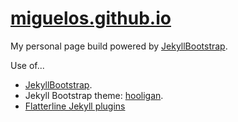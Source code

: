 # [miguelos.github.io](https://github.com/Miguelos/miguelos.github.io)

My personal page build powered by [JekyllBootstrap](https://github.com/plusjade/jekyll-bootstrap).

Use of...
* [JekyllBootstrap](https://github.com/plusjade/jekyll-bootstrap).
* Jekyll Bootstrap theme: [hooligan](https://github.com/dhulihan/hooligan).
* [Flatterline Jekyll plugins](https://github.com/flatterline/jekyll-plugins)
